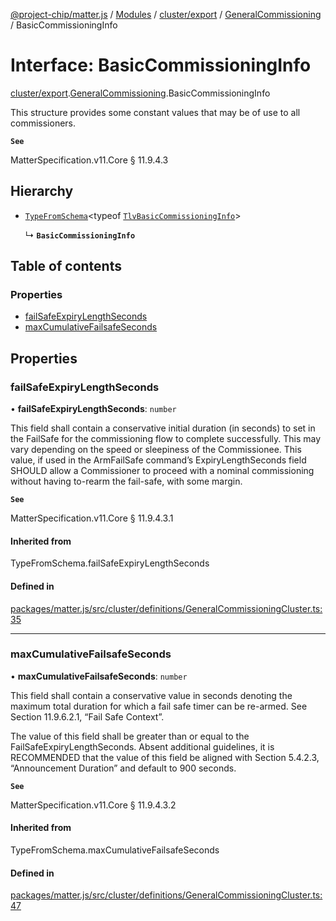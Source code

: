 [@project-chip/matter.js](../README.md) / [Modules](../modules.md) / [cluster/export](../modules/cluster_export.md) / [GeneralCommissioning](../modules/cluster_export.GeneralCommissioning.md) / BasicCommissioningInfo

# Interface: BasicCommissioningInfo

[cluster/export](../modules/cluster_export.md).[GeneralCommissioning](../modules/cluster_export.GeneralCommissioning.md).BasicCommissioningInfo

This structure provides some constant values that may be of use to all commissioners.

**`See`**

MatterSpecification.v11.Core § 11.9.4.3

## Hierarchy

- [`TypeFromSchema`](../modules/tlv_export.md#typefromschema)\<typeof [`TlvBasicCommissioningInfo`](../modules/cluster_export.GeneralCommissioning.md#tlvbasiccommissioninginfo)\>

  ↳ **`BasicCommissioningInfo`**

## Table of contents

### Properties

- [failSafeExpiryLengthSeconds](cluster_export.GeneralCommissioning.BasicCommissioningInfo.md#failsafeexpirylengthseconds)
- [maxCumulativeFailsafeSeconds](cluster_export.GeneralCommissioning.BasicCommissioningInfo.md#maxcumulativefailsafeseconds)

## Properties

### failSafeExpiryLengthSeconds

• **failSafeExpiryLengthSeconds**: `number`

This field shall contain a conservative initial duration (in seconds) to set in the FailSafe for the
commissioning flow to complete successfully. This may vary depending on the speed or sleepiness of the
Commissionee. This value, if used in the ArmFailSafe command’s ExpiryLengthSeconds field SHOULD allow a
Commissioner to proceed with a nominal commissioning without having to-rearm the fail-safe, with some margin.

**`See`**

MatterSpecification.v11.Core § 11.9.4.3.1

#### Inherited from

TypeFromSchema.failSafeExpiryLengthSeconds

#### Defined in

[packages/matter.js/src/cluster/definitions/GeneralCommissioningCluster.ts:35](https://github.com/project-chip/matter.js/blob/2d9f2165d2672864fda3496a6d0d5f93597f82c6/packages/matter.js/src/cluster/definitions/GeneralCommissioningCluster.ts#L35)

___

### maxCumulativeFailsafeSeconds

• **maxCumulativeFailsafeSeconds**: `number`

This field shall contain a conservative value in seconds denoting the maximum total duration for which a
fail safe timer can be re-armed. See Section 11.9.6.2.1, “Fail Safe Context”.

The value of this field shall be greater than or equal to the FailSafeExpiryLengthSeconds. Absent additional
guidelines, it is RECOMMENDED that the value of this field be aligned with Section 5.4.2.3, “Announcement
Duration” and default to 900 seconds.

**`See`**

MatterSpecification.v11.Core § 11.9.4.3.2

#### Inherited from

TypeFromSchema.maxCumulativeFailsafeSeconds

#### Defined in

[packages/matter.js/src/cluster/definitions/GeneralCommissioningCluster.ts:47](https://github.com/project-chip/matter.js/blob/2d9f2165d2672864fda3496a6d0d5f93597f82c6/packages/matter.js/src/cluster/definitions/GeneralCommissioningCluster.ts#L47)
